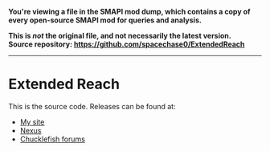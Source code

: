 **You're viewing a file in the SMAPI mod dump, which contains a copy of every open-source SMAPI mod
for queries and analysis.**

**This is _not_ the original file, and not necessarily the latest version.**  
**Source repository: https://github.com/spacechase0/ExtendedReach**

----

# Extended Reach
This is the source code. Releases can be found at:
* [My site](http://spacechase0.com/mods/stardew-valley/extended-reach/)
* [Nexus](https://www.nexusmods.com/stardewvalley/mods/1493/)
* [Chucklefish forums](https://community.playstarbound.com/resources/extended-reach.4997/)
